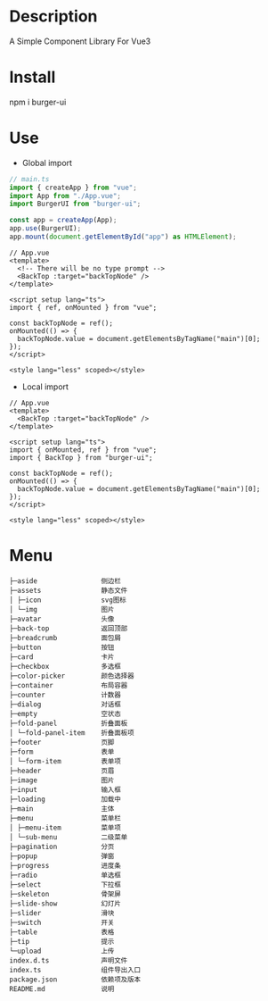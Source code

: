 # Description

A Simple Component Library For Vue3

# Install

npm i burger-ui

# Use

- Global import

```ts
// main.ts
import { createApp } from "vue";
import App from "./App.vue";
import BurgerUI from "burger-ui";

const app = createApp(App);
app.use(BurgerUI);
app.mount(document.getElementById("app") as HTMLElement);
```

```vue
// App.vue
<template>
  <!-- There will be no type prompt -->
  <BackTop :target="backTopNode" />
</template>

<script setup lang="ts">
import { ref, onMounted } from "vue";

const backTopNode = ref();
onMounted(() => {
  backTopNode.value = document.getElementsByTagName("main")[0];
});
</script>

<style lang="less" scoped></style>
```

- Local import

```vue
// App.vue
<template>
  <BackTop :target="backTopNode" />
</template>

<script setup lang="ts">
import { onMounted, ref } from "vue";
import { BackTop } from "burger-ui";

const backTopNode = ref();
onMounted(() => {
  backTopNode.value = document.getElementsByTagName("main")[0];
});
</script>

<style lang="less" scoped></style>
```

# Menu

    ├─aside                侧边栏
    ├─assets               静态文件
    │ ├─icon               svg图标
    │ └─img                图片
    ├─avatar               头像
    ├─back-top             返回顶部
    ├─breadcrumb           面包屑
    ├─button               按钮
    ├─card                 卡片
    ├─checkbox             多选框
    ├─color-picker         颜色选择器
    ├─container            布局容器
    ├─counter              计数器
    ├─dialog               对话框
    ├─empty                空状态
    ├─fold-panel           折叠面板
    │ └─fold-panel-item    折叠面板项
    ├─footer               页脚
    ├─form                 表单
    │ └─form-item          表单项
    ├─header               页眉
    ├─image                图片
    ├─input                输入框
    ├─loading              加载中
    ├─main                 主体
    ├─menu                 菜单栏
    │ ├─menu-item          菜单项
    │ └─sub-menu           二级菜单
    ├─pagination           分页
    ├─popup                弹窗
    ├─progress             进度条
    ├─radio                单选框
    ├─select               下拉框
    ├─skeleton             骨架屏
    ├─slide-show           幻灯片
    ├─slider               滑块
    ├─switch               开关
    ├─table                表格
    ├─tip                  提示
    └─upload               上传
    index.d.ts             声明文件
    index.ts               组件导出入口
    package.json           依赖项及版本
    README.md              说明
